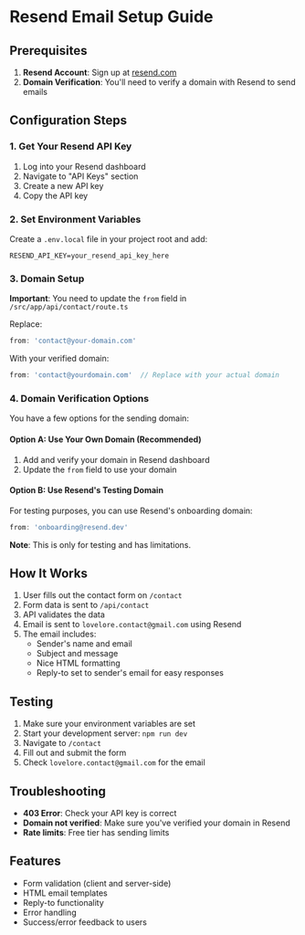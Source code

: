 # Resend Email Setup Guide

## Prerequisites

1. **Resend Account**: Sign up at [resend.com](https://resend.com)
2. **Domain Verification**: You'll need to verify a domain with Resend to send emails

## Configuration Steps

### 1. Get Your Resend API Key

1. Log into your Resend dashboard
2. Navigate to "API Keys" section
3. Create a new API key
4. Copy the API key

### 2. Set Environment Variables

Create a `.env.local` file in your project root and add:

```env
RESEND_API_KEY=your_resend_api_key_here
```

### 3. Domain Setup

**Important**: You need to update the `from` field in `/src/app/api/contact/route.ts`

Replace:
```typescript
from: 'contact@your-domain.com'
```

With your verified domain:
```typescript
from: 'contact@yourdomain.com'  // Replace with your actual domain
```

### 4. Domain Verification Options

You have a few options for the sending domain:

#### Option A: Use Your Own Domain (Recommended)
1. Add and verify your domain in Resend dashboard
2. Update the `from` field to use your domain

#### Option B: Use Resend's Testing Domain
For testing purposes, you can use Resend's onboarding domain:
```typescript
from: 'onboarding@resend.dev'
```

**Note**: This is only for testing and has limitations.

## How It Works

1. User fills out the contact form on `/contact`
2. Form data is sent to `/api/contact`
3. API validates the data
4. Email is sent to `lovelore.contact@gmail.com` using Resend
5. The email includes:
   - Sender's name and email
   - Subject and message
   - Nice HTML formatting
   - Reply-to set to sender's email for easy responses

## Testing

1. Make sure your environment variables are set
2. Start your development server: `npm run dev`
3. Navigate to `/contact`
4. Fill out and submit the form
5. Check `lovelore.contact@gmail.com` for the email

## Troubleshooting

- **403 Error**: Check your API key is correct
- **Domain not verified**: Make sure you've verified your domain in Resend
- **Rate limits**: Free tier has sending limits

## Features

- Form validation (client and server-side)
- HTML email templates
- Reply-to functionality
- Error handling
- Success/error feedback to users 
